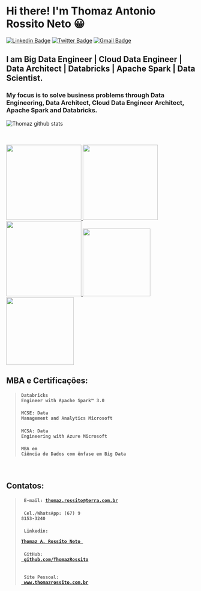 # Hi there! I'm Thomaz Antonio Rossito Neto 😀

[![Linkedin Badge](https://img.shields.io/badge/-LinkedIn-blue?style=for-the-badge&logo=Linkedin&logoColor=white&link=https:https://www.linkedin.com/in/thomaz-antonio-rossito-neto/)](https://www.linkedin.com/in/thomaz-antonio-rossito-neto/)
[![Twitter Badge](https://img.shields.io/badge/-Twitter-1ca0f1?style=for-the-badge&labelColor=1ca0f1&logo=twitter&logoColor=white&link=https://twitter.com/thomazrossito)](https://twitter.com/thomazrossito)
[![Gmail Badge](https://img.shields.io/badge/-Gmail-c14438?style=for-the-badge&logo=Gmail&logoColor=white&link=mailto:thomazrossito@gmail.com)](mailto:thomazrossito@gmail.com)


## I am Big Data Engineer | Cloud Data Engineer | Data Architect | Databricks | Apache Spark | Data Scientist.

### My focus is to solve business problems through Data Engineering, Data Architect, Cloud Data Engineer Architect, Apache Spark and Databricks.


![Thomaz github stats](https://github-readme-stats.vercel.app/api?username=ThomazRossito)


<!--
**ThomazRossito/ThomazRossito** is a ✨ _special_ ✨ repository because its `README.md` (this file) appears on your GitHub profile.

Here are some ideas to get you started:

- 🔭 I’m currently working on ...
- 🌱 I’m currently learning ...
- 👯 I’m looking to collaborate on ...
- 🤔 I’m looking for help with ...
- 💬 Ask me about ...
- 📫 How to reach me: ...
- 😄 Pronouns: ...
- ⚡ Fun fact: ...
-->

<br>
<br>
<a href="https://credentials.databricks.com/84d1e7ba-ec89-4a73-9f00-3c63023bf0da#gs.q6ze9n"> <img width = "200px" src = "https://tho-credentiais-databricks.s3-sa-east-1.amazonaws.com/SQL.png"> </a>
<a href="https://credentials.databricks.com/54044280-7325-41cd-b4c3-72cc9169686a"> <img width = "200px" src = "https://tho-credentiais-databricks.s3-sa-east-1.amazonaws.com/UDA.png"> </a> 
<a href="https://credentials.databricks.com/6e6af853-6fe4-4da8-84f1-3723b054cda1"> <img width = "200px" src = "https://tho-credentiais-databricks.s3-sa-east-1.amazonaws.com/DLE.png"> </a> 
<a href="https://www.youracclaim.com/users/thomaz-antonio-rossito-neto/badges"> <img width = "180px" src = "https://tho-cert-microsoft.s3-sa-east-1.amazonaws.com/MCSE-Data-Management-and-Analytics_2019.png"> </a>
<a href="https://www.youracclaim.com/users/thomaz-antonio-rossito-neto/badges"> <img width = "180px" src = "https://tho-cert-microsoft.s3-sa-east-1.amazonaws.com/MCSA-Data-Engineering-with-Azure_2019.png"> </a>

<br>

## MBA e Certificações:

> #### <code>Databricks Engineer with Apache Spark™ 3.0  </code>
> #### <code>MCSE: Data Management and Analytics Microsoft</code>
> #### <code>MCSA: Data Engineering with Azure Microsoft</code>
> #### <code>MBA em Ciência de Dados com ênfase em Big Data</code>

<br>

## Contatos: 

> #### <code> E-mail: thomaz.rossito@terra.com.br </code> 
> #### <code> Cel./WhatsApp: (67) 9 8153-3240 </code> 
> #### <code> Linkedin: <a href="https://www.linkedin.com/in/thomaz-antonio-rossito-neto/"> Thomaz A. Rossito Neto </a> </code>
> #### <code> GitHub: <a href="https://github.com/ThomazRossito"> github.com/ThomazRossito </a> </code>
> #### <code> Site Pessoal: <a href="www.thomazrossito.com.br"> www.thomazrossito.com.br </a> </code>
